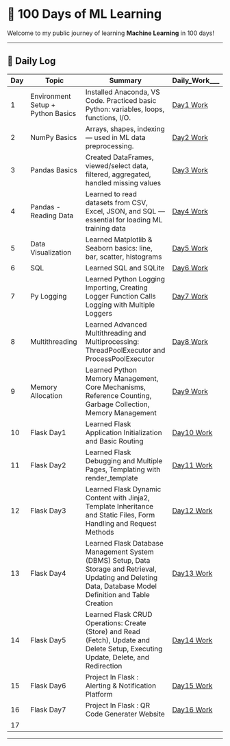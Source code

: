 # 🚀 100 Days of ML Learning 

Welcome to my public journey of learning **Machine Learning** in 100 days!


---

## 📅 Daily Log

| Day | Topic | Summary | Daily_Work___ |
|-----|-------|---------|----------|
| 1 | Environment Setup + Python Basics | Installed Anaconda, VS Code. Practiced basic Python: variables, loops, functions, I/O. | [Day1 Work](./Day1/day1-notebook.ipynb) |
| 2 | NumPy Basics | Arrays, shapes, indexing — used in ML data preprocessing. | [Day2 Work](./Day2/numpy.ipynb)              |
| 3 | Pandas Basics    | Created DataFrames, viewed/select data, filtered, aggregated, handled missing values   | [Day3 Work](Day3/pandas.ipynb)        |
| 4 | Pandas - Reading Data | Learned to read datasets from CSV, Excel, JSON, and SQL — essential for loading ML training data | [Day4 Work](Day4/read_data.ipynb) |
| 5 | Data Visualization    | Learned Matplotlib & Seaborn basics: line, bar, scatter, histograms          | [Day5 Work](Day5/matplotlib.ipynb) |
| 6 | SQL | Learned SQL and SQLite | [Day6 Work](https://github.com/SachinMugade8797/100DaysOfML-Learning/tree/main/Day6%20SQL)|
| 7 | Py Logging | Learned Python Logging Importing, Creating Logger Function Calls Logging with Multiple Loggers | [Day7 Work](https://github.com/SachinMugade8797/100DaysOfML-Learning/tree/main/Day7%20Py_logging) |
| 8 | Multithreading | Learned Advanced Multithreading and Multiprocessing: ThreadPoolExecutor and ProcessPoolExecutor | [Day8 Work](https://github.com/SachinMugade8797/100DaysOfML-Learning/tree/main/Day8%20multithreading) |
| 9 | Memory Allocation | Learned Python Memory Management, Core Mechanisms, Reference Counting, Garbage Collection, Memory Management | [Day9 Work](https://github.com/SachinMugade8797/100DaysOfML-Learning/tree/main/Day9%20Memory%20Allocation) |
| 10 | Flask Day1 | Learned Flask Application Initialization and Basic Routing | [Day10 Work](https://github.com/SachinMugade8797/Flask-Learning) |
| 11 | Flask Day2 | Learned Flask Debugging and Multiple Pages, Templating with render_template | [Day11 Work](https://github.com/SachinMugade8797/Flask-Learning#3-debugging-and-multiple-pages) |
| 12 | Flask Day3 | Learned Flask Dynamic Content with Jinja2, Template Inheritance and Static Files, Form Handling and Request Methods | [Day12 Work](https://github.com/SachinMugade8797/Flask-Learning#5-dynamic-content-with-jinja2) |
| 13 | Flask Day4 | Learned Flask Database Management System (DBMS) Setup, Data Storage and Retrieval, Updating and Deleting Data, Database Model Definition and Table Creation | [Day13 Work](https://github.com/SachinMugade8797/Flask-Learning#8-database-management-system-dbms-setup) |
| 14 | Flask Day5 | Learned Flask CRUD Operations: Create (Store) and Read (Fetch), Update and Delete Setup, Executing Update, Delete, and Redirection | [Day14 Work](https://github.com/SachinMugade8797/Flask-Learning#2-crud-operations-create-store-and-read-fetch) |
| 15 | Flask Day6 | Project In Flask : Alerting & Notification Platform | [Day15 Work](https://github.com/SachinMugade8797/Alerting-Notification-Platform) |
| 16 | Flask Day7 | Project In Flask : QR Code Generater Website | [Day16 Work]( ) |
| 17 | 


---




